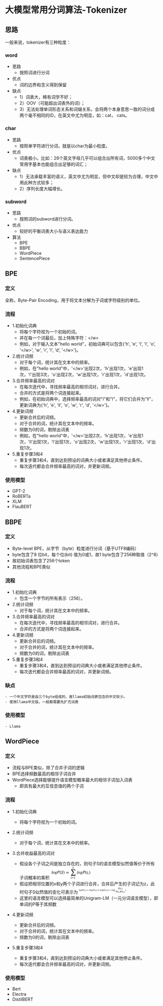 # 大模型常用分词算法-Tokenizer



## 思路

一般来说，tokenizer有三种粒度：

### word
- 思路
    - 按照词进行分词
- 优点
    - 词的边界和含义得到保留
- 缺点
    - 1）词表大，稀有词学不好；
    - 2）OOV（可能超出词表外的词）；
    - 3）无法处理单词形态关系和词缀关系，会将两个本身意思一致的词分成两个毫不相同的ID，在英文中尤为明显，如：cat， cats。

### char
- 思路
    - 按照单字符进行分词，就是以char为最小粒度。
- 优点
    - 词表极小。比如：26个英文字母几乎可以组合出所有词，5000多个中文常用字基本也能组合出足够的词汇；
- 缺点
    - 1）无法承载丰富的语义，英文中尤为明显，但中文却是较为合理，中文中用此种方式较多；
    - 2）序列长度大幅增长。

### subword
- 思路
    - 按照词的subword进行分词。
- 优点
    - 较好的平衡词表大小与语义表达能力
- 算法
    - BPE
    - BBPE
    - WordPiece
    - SentencePiece



## BPE

### 定义
全称，Byte-Pair Encoding，用于将文本分解为子词或字符级别的单位。
### 流程
- 1.初始化词典
    - 将每个字符视为一个初始的词。
    - 并在每一个词最后，加上特殊字符：\</w>
    - 例如，对于输入文本"hello world"，初始词典可以包含{'h', 'e', 'l’, 'l', 'o’, '\</w>', 'w', 'r’, 'l', ‘d’, '\</w>'}。
- 2.统计词频
    - 对于每个词，统计其在文本中的频率。
    - 例如，在"hello world"中，'\</w>’出现2次，'h'出现1次，'e'出现1次，'l'出现3次，'o'出现2次，'w'出现1次，'r'出现1次，'d'出现1次。
- 3.合并频率最高的词对
    - 在每次迭代中，寻找频率最高的相邻词对，进行合并。
    - 合并的方式是将两个词连接起来。
    - 例如，在初始词典中，选择频率最高的词对"l"和"l"，将它们合并为"ll"，更新词典为{'h', 'e', 'll', 'o', 'w', 'r', 'd', '\</w>'}。
- 4.更新词频
    - 更新合并后的词频。
    - 对于合并的词，统计其在文本中的频率。
    - 频数为0的词，剔除出词表
    - 例如，在"hello world"中，'\</w>’出现2次，'h'出现1次，'e'出现1次，'ll’出现1次，'l’出现1次，'o'出现2次，'w'出现1次，'r'出现1次，'d'出现1次。
- 5.重复步骤3和4
    - 重复步骤3和4，直到达到预设的词典大小或者满足其他停止条件。
    - 每次迭代都会合并频率最高的词对，并更新词频。
### 使用模型
- GPT-2
- RoBERTa
- XLM
- FlauBERT


## BBPE
### 定义
- Byte-level BPE，从字节（byte）粒度进行分词（基于UTF8编码）
- byte包含了8 位bit，每个位(bit) 值为0或1，故1 byte包含了256种取值（2^8）
- 故初始词表包含了256个token
- 其他流程和BPE类似
### 流程
- 1.初始化词典
    - 包含一个字节的所有表示（256）。
- 2.统计词频
    - 对于每个词，统计其在文本中的频率。
- 3.合并频率最高的词对
    - 在每次迭代中，寻找频率最高的相邻词对，进行合并。
    - 合并的方式是将两个词连接起来。
- 4.更新词频
    - 更新合并后的词频。
    - 对于合并的词，统计其在文本中的频率。
    - 频数为0的词，剔除出词表
- 5.重复步骤3和4
    - 重复步骤3和4，直到达到预设的词典大小或者满足其他停止条件。
    - 每次迭代都会合并频率最高的词对，并更新词频。
### 缺点
    - 一个中文字符是由三个byte组成的，故llama初始词表包含的中文较少。
    - 使用llama中文版，一般都需要先扩充词表
### 使用模型
    - Llama


## WordPiece
### 定义
- 流程与BPE类似，除了合并子词的逻辑
- BPE选择频数最高的相邻子词合并
- WordPiece选择能够提升语言模型概率最大的相邻子词加入词表
    - 即具有最大的互信息值的两个子词
### 流程
- 1.初始化词典
    - 将每个字符视为一个初始的词。
- 2.统计词频
    - 对于每个词，统计其在文本中的频率。
- 3.合并收益最高的词对
    - 假设各个子词之间是独立存在的，则句子S的语言模型似然值等价于所有子词概率的乘积<img src=https://github.com/wzzzd/LLM_Learning_Note/blob/main/img/model/tokenizer-wordpiece-func1.png width=30% />
    - 假设把相邻位置的x和y两个子词进行合并，合并后产生的子词记为z，此时句子S似然值的变化可表示为<img src=https://github.com/wzzzd/LLM_Learning_Note/blob/main/img/model/tokenizer-wordpiece-func2.png width=35% />
    - 这里的语言模型可以选择最简单的Unigram-LM（一元分词语言模型），即单词的P等于其频数

- 4.更新词频
    - 更新合并后的词频。
    - 对于合并的词，统计其在文本中的频率。
    - 频数为0的词，剔除出词表
- 5.重复步骤3和4
    - 重复步骤3和4，直到达到预设的词典大小或者满足其他停止条件。
    - 每次迭代都会合并频率最高的词对，并更新词频。

### 使用模型
- Bert
- Electra
- DistilBERT





